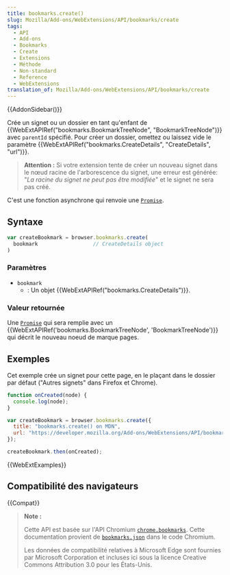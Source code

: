 ```yaml
---
title: bookmarks.create()
slug: Mozilla/Add-ons/WebExtensions/API/bookmarks/create
tags:
  - API
  - Add-ons
  - Bookmarks
  - Create
  - Extensions
  - Méthode
  - Non-standard
  - Reference
  - WebExtensions
translation_of: Mozilla/Add-ons/WebExtensions/API/bookmarks/create
---
```


{{AddonSidebar()}}

Crée un signet ou un dossier en tant qu'enfant de {{WebExtAPIRef("bookmarks.BookmarkTreeNode", "BookmarkTreeNode")}} avec `parentId` spécifié. Pour créer un dossier, omettez ou laissez vide le paramètre {{WebExtAPIRef("bookmarks.CreateDetails", "CreateDetails", "url")}}.

> **Attention :** Si votre extension tente de créer un nouveau signet dans le nœud racine de l'arborescence du signet, une erreur est générée: "_La racine du signet ne peut pas être modifiée_" et le signet ne sera pas créé.

C'est une fonction asynchrone qui renvoie une [`Promise`](/fr/docs/Web/JavaScript/Reference/Objets_globaux/Promise).

## Syntaxe

```js
var createBookmark = browser.bookmarks.create(
  bookmark                  // CreateDetails object
)
```

### Paramètres

- `bookmark`
  - : Un objet {{WebExtAPIRef("bookmarks.CreateDetails")}}.

### Valeur retournée

Une [`Promise`](/fr/docs/Web/JavaScript/Reference/Objets_globaux/Promise) qui sera remplie avec un {{WebExtAPIRef('bookmarks.BookmarkTreeNode', 'BookmarkTreeNode')}} qui décrit le nouveau noeud de marque pages.

## Exemples

Cet exemple crée un signet pour cette page, en le plaçant dans le dossier par défaut ("Autres signets" dans Firefox et Chrome).

```js
function onCreated(node) {
  console.log(node);
}

var createBookmark = browser.bookmarks.create({
  title: "bookmarks.create() on MDN",
  url: "https://developer.mozilla.org/Add-ons/WebExtensions/API/bookmarks/create"
});

createBookmark.then(onCreated);
```

{{WebExtExamples}}

## Compatibilité des navigateurs

{{Compat}}

> **Note :**
>
> Cette API est basée sur l'API Chromium [`chrome.bookmarks`](https://developer.chrome.com/extensions/bookmarks). Cette documentation provient de [`bookmarks.json`](https://chromium.googlesource.com/chromium/src/+/master/chrome/common/extensions/api/bookmarks.json) dans le code Chromium.
>
> Les données de compatibilité relatives à Microsoft Edge sont fournies par Microsoft Corporation et incluses ici sous la licence Creative Commons Attribution 3.0 pour les États-Unis.

<!--
// Copyright 2015 The Chromium Authors. All rights reserved.
//
// Redistribution and use in source and binary forms, with or without
// modification, are permitted provided that the following conditions are
// met:
//
//    * Redistributions of source code must retain the above copyright
// notice, this list of conditions and the following disclaimer.
//    * Redistributions in binary form must reproduce the above
// copyright notice, this list of conditions and the following disclaimer
// in the documentation and/or other materials provided with the
// distribution.
//    * Neither the name of Google Inc. nor the names of its
// contributors may be used to endorse or promote products derived from
// this software without specific prior written permission.
//
// THIS SOFTWARE IS PROVIDED BY THE COPYRIGHT HOLDERS AND CONTRIBUTORS
// "AS IS" AND ANY EXPRESS OR IMPLIED WARRANTIES, INCLUDING, BUT NOT
// LIMITED TO, THE IMPLIED WARRANTIES OF MERCHANTABILITY AND FITNESS FOR
// A PARTICULAR PURPOSE ARE DISCLAIMED. IN NO EVENT SHALL THE COPYRIGHT
// OWNER OR CONTRIBUTORS BE LIABLE FOR ANY DIRECT, INDIRECT, INCIDENTAL,
// SPECIAL, EXEMPLARY, OR CONSEQUENTIAL DAMAGES (INCLUDING, BUT NOT
// LIMITED TO, PROCUREMENT OF SUBSTITUTE GOODS OR SERVICES; LOSS OF USE,
// DATA, OR PROFITS; OR BUSINESS INTERRUPTION) HOWEVER CAUSED AND ON ANY
// THEORY OF LIABILITY, WHETHER IN CONTRACT, STRICT LIABILITY, OR TORT
// (INCLUDING NEGLIGENCE OR OTHERWISE) ARISING IN ANY WAY OUT OF THE USE
// OF THIS SOFTWARE, EVEN IF ADVISED OF THE POSSIBILITY OF SUCH DAMAGE.
-->
